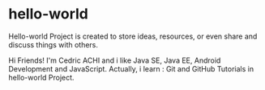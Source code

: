 # hello-world
Hello-world Project is created to store ideas, resources, or even share and discuss things with others.

Hi Friends!
I'm Cedric ACHI and i like Java SE, Java EE, Android Development and JavaScript.
Actually, i learn : Git and GitHub Tutorials in hello-world Project.
